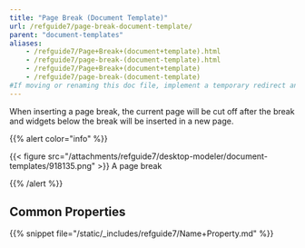 ```yaml
---
title: "Page Break (Document Template)"
url: /refguide7/page-break-document-template/
parent: "document-templates"
aliases:
    - /refguide7/Page+Break+(document+template).html
    - /refguide7/page-break-(document-template).html
    - /refguide7/Page+Break+(document+template)
    - /refguide7/page-break-(document-template)
#If moving or renaming this doc file, implement a temporary redirect and let the respective team know they should update the URL in the product. See Mapping to Products for more details.
---
```



When inserting a page break, the current page will be cut off after the break and widgets below the break will be inserted in a new page.

{{% alert color="info" %}}

{{< figure src="/attachments/refguide7/desktop-modeler/document-templates/918135.png" >}}
A page break

{{% /alert %}}

## Common Properties

{{% snippet file="/static/_includes/refguide7/Name+Property.md" %}}
